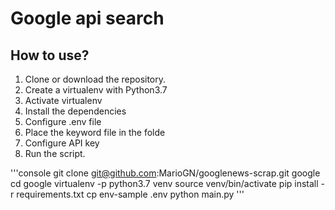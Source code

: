 # Google api search

## How to use?

1. Clone or download the repository.
2. Create a virtualenv with Python3.7
3. Activate virtualenv
4. Install the dependencies
5. Configure .env file
6. Place the keyword file in the folde
7. Configure API key
8. Run the script.

'''console
git clone git@github.com:MarioGN/googlenews-scrap.git google
cd google
virtualenv -p python3.7 venv
source venv/bin/activate
pip install -r requirements.txt
cp env-sample .env
python main.py
'''